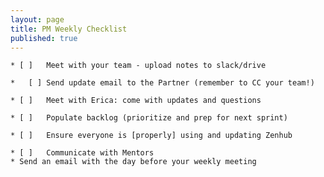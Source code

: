 ```yaml
---
layout: page
title: PM Weekly Checklist
published: true
---
```


	* [ ]	Meet with your team - upload notes to slack/drive

	*	[ ] Send update email to the Partner (remember to CC your team!)

	* [ ]	Meet with Erica: come with updates and questions

	* [ ]	Populate backlog (prioritize and prep for next sprint)

	* [ ]	Ensure everyone is [properly] using and updating Zenhub

	* [ ]	Communicate with Mentors
    * Send an email with the day before your weekly meeting
